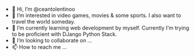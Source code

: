- 👋 Hi, I’m @ceantolentinoo
- 👀 I’m interested in video games, movies & some sports. I also want to travel the world someday.
- 🌱 I’m currently learning web development by myself. Currently I'm trying to be proficient with DJango Python Stack.
- 💞️ I’m looking to collaborate on ...
- 📫 How to reach me ...

<!---
ceantolentinoo/ceantolentinoo is a ✨ special ✨ repository because its `README.md` (this file) appears on your GitHub profile.
You can click the Preview link to take a look at your changes.
--->
